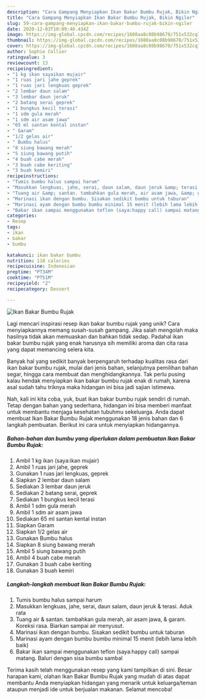 ```yaml
---
description: "Cara Gampang Menyiapkan Ikan Bakar Bumbu Rujak, Bikin Ngiler"
title: "Cara Gampang Menyiapkan Ikan Bakar Bumbu Rujak, Bikin Ngiler"
slug: 59-cara-gampang-menyiapkan-ikan-bakar-bumbu-rujak-bikin-ngiler
date: 2020-12-03T10:09:48.434Z
image: https://img-global.cpcdn.com/recipes/1608aa8c08b98670/751x532cq70/ikan-bakar-bumbu-rujak-foto-resep-utama.jpg
thumbnail: https://img-global.cpcdn.com/recipes/1608aa8c08b98670/751x532cq70/ikan-bakar-bumbu-rujak-foto-resep-utama.jpg
cover: https://img-global.cpcdn.com/recipes/1608aa8c08b98670/751x532cq70/ikan-bakar-bumbu-rujak-foto-resep-utama.jpg
author: Sophie Collier
ratingvalue: 3
reviewcount: 13
recipeingredient:
- "1 kg ikan sayaikan mujair"
- "1 ruas jari jahe geprek"
- "1 ruas jari lengkuas geprek"
- "2 lembar daun salam"
- "3 lembar daun jeruk"
- "2 batang serai geprek"
- "1 bungkus kecil terasi"
- "1 sdm gula merah"
- "1 sdm air asam jawa"
- "65 ml santan kental instan"
- " Garam"
- "1/2 gelas air"
- " Bumbu halus"
- "8 siung bawang merah"
- "5 siung bawang putih"
- "4 buah cabe merah"
- "3 buah cabe keriting"
- "3 buah kemiri"
recipeinstructions:
- "Tumis bumbu halus sampai harum"
- "Masukkan lengkuas, jahe, serai, daun salam, daun jeruk &amp; terasi. Aduk rata"
- "Tuang air &amp; santan. tambahkan gula merah, air asam jawa, &amp; garam. Koreksi rasa. Biarkan sampai air menyusut."
- "Marinasi ikan dengan bumbu. Sisakan sedikit bumbu untuk taburan"
- "Marinasi ayam dengan bumbu bumbu minimal 15 menit (lebih lama lebih baik)"
- "Bakar ikan sampai menggunakan teflon (saya:happy call) sampai matang. Baluri dengan sisa bumbu sambal"
categories:
- Resep
tags:
- ikan
- bakar
- bumbu

katakunci: ikan bakar bumbu 
nutrition: 118 calories
recipecuisine: Indonesian
preptime: "PT34M"
cooktime: "PT51M"
recipeyield: "2"
recipecategory: Dessert

---
```



![Ikan Bakar Bumbu Rujak](https://img-global.cpcdn.com/recipes/1608aa8c08b98670/751x532cq70/ikan-bakar-bumbu-rujak-foto-resep-utama.jpg)

Lagi mencari inspirasi resep ikan bakar bumbu rujak yang unik? Cara menyiapkannya memang susah-susah gampang. Jika salah mengolah maka hasilnya tidak akan memuaskan dan bahkan tidak sedap. Padahal ikan bakar bumbu rujak yang enak harusnya sih memiliki aroma dan cita rasa yang dapat memancing selera kita.

Banyak hal yang sedikit banyak berpengaruh terhadap kualitas rasa dari ikan bakar bumbu rujak, mulai dari jenis bahan, selanjutnya pemilihan bahan segar, hingga cara membuat dan menghidangkannya. Tak perlu pusing kalau hendak menyiapkan ikan bakar bumbu rujak enak di rumah, karena asal sudah tahu triknya maka hidangan ini bisa jadi sajian istimewa.




Nah, kali ini kita coba, yuk, buat ikan bakar bumbu rujak sendiri di rumah. Tetap dengan bahan yang sederhana, hidangan ini bisa memberi manfaat untuk membantu menjaga kesehatan tubuhmu sekeluarga. Anda dapat membuat Ikan Bakar Bumbu Rujak menggunakan 18 jenis bahan dan 6 langkah pembuatan. Berikut ini cara untuk menyiapkan hidangannya.

<!--inarticleads1-->

##### Bahan-bahan dan bumbu yang diperlukan dalam pembuatan Ikan Bakar Bumbu Rujak:

1. Ambil 1 kg ikan (saya:ikan mujair)
1. Ambil 1 ruas jari jahe, geprek
1. Gunakan 1 ruas jari lengkuas, geprek
1. Siapkan 2 lembar daun salam
1. Sediakan 3 lembar daun jeruk
1. Sediakan 2 batang serai, geprek
1. Sediakan 1 bungkus kecil terasi
1. Ambil 1 sdm gula merah
1. Ambil 1 sdm air asam jawa
1. Sediakan 65 ml santan kental instan
1. Siapkan  Garam
1. Siapkan 1/2 gelas air
1. Gunakan  Bumbu halus
1. Siapkan 8 siung bawang merah
1. Ambil 5 siung bawang putih
1. Ambil 4 buah cabe merah
1. Gunakan 3 buah cabe keriting
1. Gunakan 3 buah kemiri




<!--inarticleads2-->

##### Langkah-langkah membuat Ikan Bakar Bumbu Rujak:

1. Tumis bumbu halus sampai harum
1. Masukkan lengkuas, jahe, serai, daun salam, daun jeruk &amp; terasi. Aduk rata
1. Tuang air &amp; santan. tambahkan gula merah, air asam jawa, &amp; garam. Koreksi rasa. Biarkan sampai air menyusut.
1. Marinasi ikan dengan bumbu. Sisakan sedikit bumbu untuk taburan
1. Marinasi ayam dengan bumbu bumbu minimal 15 menit (lebih lama lebih baik)
1. Bakar ikan sampai menggunakan teflon (saya:happy call) sampai matang. Baluri dengan sisa bumbu sambal




Terima kasih telah menggunakan resep yang kami tampilkan di sini. Besar harapan kami, olahan Ikan Bakar Bumbu Rujak yang mudah di atas dapat membantu Anda menyiapkan hidangan yang menarik untuk keluarga/teman ataupun menjadi ide untuk berjualan makanan. Selamat mencoba!
